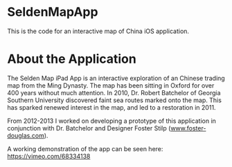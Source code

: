 SeldenMapApp
============

This is the code for an interactive map of China iOS application. 

About the Application
=====================

The Selden Map iPad App is an interactive exploration of an Chinese trading map from the Ming Dynasty. The map has been sitting in Oxford for over 400 years without much attention. In 2010, Dr. Robert Batchelor of Georgia Southern University discovered faint sea routes marked onto the map. This has sparked renewed interest in the map, and led to a restoration in 2011.

From 2012-2013 I worked on developing a prototype of this application in conjunction with Dr. Batchelor and Designer Foster Stilp (www.foster-douglas.com). 

A working demonstration of the app can be seen here: https://vimeo.com/68334138



